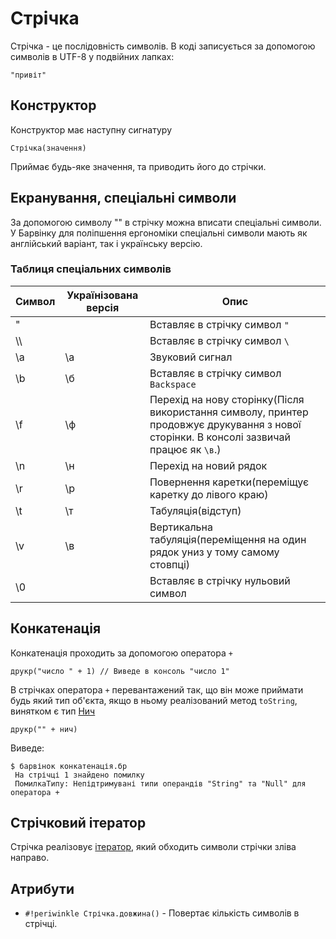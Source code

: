 # Стрічка

Стрічка - це послідовність символів. В коді записується за допомогою символів в UTF-8 у подвійних лапках:

``` periwinkle linenums="0"
"привіт"
```

## Конструктор

Конструктор має наступну сигнатуру

``` periwinkle linenums="0"
Стрічка(значення)
```

Приймає будь-яке значення, та приводить його до стрічки.

## Екранування, спеціальні символи

За допомогою символу "\" в стрічку можна вписати спеціальні символи. У Барвінку для поліпшення ергономіки спеціальні символи мають як англійський варіант, так і українську версію.

### Таблиця спеціальних символів

| Символ | Українізована версія | Опис |
| ------ | -------------------- | ---- |
| \"     |                      | Вставляє в стрічку символ `"`                                               |
| \\\\   |                      | Вставляє в стрічку символ `\`                                               |
| \a     | \а                   | Звуковий сигнал                                                             |
| \b     | \б                   | Вставляє в стрічку символ `Backspace`                                       |
| \f     | \ф                   | Перехід на нову сторінку(Після використання символу, принтер продовжує друкування з нової сторінки. В консолі зазвичай працює як `\в`.)     |
| \n     | \н                   | Перехід на новий рядок                                                      |
| \r     | \р                   | Повернення каретки(переміщує каретку до лівого краю)                        |
| \t     | \т                   | Табуляція(відступ)                                                          |
| \v     | \в                   | Вертикальна табуляція(переміщення на один рядок униз у тому самому стовпці) |
| \0     |                      | Вставляє в стрічку нульовий символ                                          |


## Конкатенація

Конкатенація проходить за допомогою оператора `+`

``` periwinkle linenums="0"
друкр("число " + 1) // Виведе в консоль "число 1"
```

В стрічках оператора `+` перевантажений так, що він може приймати будь який тип об'єкта, якщо в ньому реалізований метод `toString`, винятком є тип [Нич](null.md)

``` periwinkle linenums="0" title="конкатенація.бр"
друкр("" + нич)
```
Виведе:
``` console linenums="0"
$ барвінок конкатенація.бр
 На стрічці 1 знайдено помилку
 ПомилкаТипу: Непідтримувані типи операндів "String" та "Null" для оператора +
```

## Стрічковий ітератор

Стрічка реалізовує [ітератор](iterators.md), який обходить символи стрічки зліва направо.

## Атрибути

+ `#!periwinkle Стрічка.довжина()` - Повертає кількість символів в стрічці.
